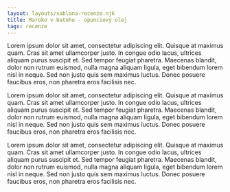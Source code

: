 ```yaml
---
layout: layouts/sablona-recenze.njk
title: Maroko v batohu - opunciový olej
tags: recenze
---
```


Lorem ipsum dolor sit amet, consectetur adipiscing elit. Quisque at maximus quam. Cras sit amet ullamcorper justo. In congue odio lacus, ultrices aliquam purus suscipit et. Sed tempor feugiat pharetra. Maecenas blandit, dolor non rutrum euismod, nulla magna aliquam ligula, eget bibendum lorem nisl in neque. Sed non justo quis sem maximus luctus. Donec posuere faucibus eros, non pharetra eros facilisis nec.

Lorem ipsum dolor sit amet, consectetur adipiscing elit. Quisque at maximus quam. Cras sit amet ullamcorper justo. In congue odio lacus, ultrices aliquam purus suscipit et. Sed tempor feugiat pharetra. Maecenas blandit, dolor non rutrum euismod, nulla magna aliquam ligula, eget bibendum lorem nisl in neque. Sed non justo quis sem maximus luctus. Donec posuere faucibus eros, non pharetra eros facilisis nec.

Lorem ipsum dolor sit amet, consectetur adipiscing elit. Quisque at maximus quam. Cras sit amet ullamcorper justo. In congue odio lacus, ultrices aliquam purus suscipit et. Sed tempor feugiat pharetra. Maecenas blandit, dolor non rutrum euismod, nulla magna aliquam ligula, eget bibendum lorem nisl in neque. Sed non justo quis sem maximus luctus. Donec posuere faucibus eros, non pharetra eros facilisis nec.